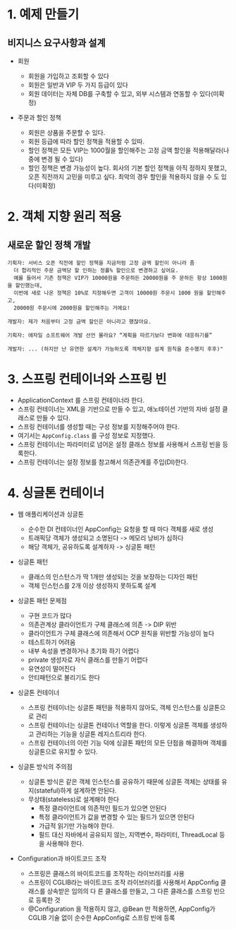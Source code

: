 # 1. 예제 만들기
## 비지니스 요구사항과 설계
- 회원
  - 회원을 가입하고 조회할 수 있다
  - 회원은 일반과 VIP 두 가지 등급이 있다
  - 회원 데이터는 자체 DB를 구축할 수 있고, 외부 시스템과 연동할 수 있다(미확정)
  

- 주문과 할인 정책
  - 회원은 상품을 주문할 수 있다.
  - 회원 등급에 따라 할인 정책을 적용할 수 있따.
  - 할인 정책은 모든 VIP는 1000월을 할인해주는 고정 금액 할인을 적용해달라(나중에 변경 될 수 있다)
  - 할인 정책은 변경 가능성이 높다. 회사의 기본 할인 정책을 아직 정하지 못했고, 오픈 직전까지 고민을 미루고 싶다. 최악의 경우 할인을 적용하지 않을 수 도 있다(미확정)
 
# 2. 객체 지향 원리 적용
## 새로운 할인 정책 개발

```
기획자: 서비스 오픈 직전에 할인 정책을 지금처럼 고정 금액 할인이 아니라 좀
  더 합리적인 주문 금액당 할 인하는 정률% 할인으로 변경하고 싶어요.
  예를 들어서 기존 정책은 VIP가 10000원을 주문하든 20000원을 주 문하든 항상 1000원을 할인했는데,
  이번에 새로 나온 정책은 10%로 지정해두면 고객이 10000원 주문시 1000 원을 할인해주고,
  20000원 주문시에 2000원을 할인해주는 거에요!

개발자: 제가 처음부터 고정 금액 할인은 아니라고 했잖아요.

기획자: 애자일 소프트웨어 개발 선언 몰라요? “계획을 따르기보다 변화에 대응하기를”

개발자: ... (하지만 난 유연한 설계가 가능하도록 객체지향 설계 원칙을 준수했지 후후)"
```

# 3. 스프링 컨테이너와 스프링 빈
- ApplicationContext 를 스프링 컨테이너라 한다.
- 스프링 컨테이너는 XML을 기반으로 만들 수 있고, 애노테이션 기반의 자바 설정 클래스로 만들 수 있다.
- 스프링 컨테이너를 생성할 때는 구성 정보를 지정해주어야 한다.
- 여기서는 `AppConfig.class` 를 구성 정보로 지정했다.
- 스프링 컨테이너는 파라미터로 넘어온 설정 클래스 정보를 사용해서 스프링 빈을 등록한다.
- 스프링 컨테이너는 설정 정보를 참고해서 의존관계를 주입(DI)한다.


# 4. 싱글톤 컨테이너
- 웹 애플리케이션과 싱글톤
  - 순수한 DI 컨테이너인 AppConfig는 요청을 할 때 마다 객체를 새로 생성
  - 트래픽당 객체가 생성되고 소명된다 -> 메모리 낭비가 심하다
  - 해당 객체가, 공유하도록 설계하자 -> 싱글톤 패턴
- 싱글톤 패턴
  - 클래스의 인스턴스가 딱 1개만 생성되는 것을 보장하는 디자인 패턴
  - 객체 인스턴스를 2개 이상 생성하지 못하도록 설계
- 싱글톤 패턴 문제점
  - 구현 코드가 많다
  - 의존관계상 클라이언트가 구체 클래스에 의존 -> DIP 위반
  - 클라이언트가 구체 클래스에 의존해서 OCP 원칙을 위반할 가능성이 높다
  - 테스트하기 어려움
  - 내부 속성을 변경하거나 초기화 하기 어렵다
  - private 생성자로 자식 클래스를 만들기 어렵다
  - 유연성이 떨어진다
  - 안티패턴으로 불리기도 한다
- 싱글톤 컨테이너
  - 스프링 컨테이너는 싱글톤 패턴을 적용하지 않아도, 객체 인스턴스를 싱글톤으로 관리
  - 스프링 컨테이너는 싱글톤 컨테이너 역할을 한다. 이렇게 싱글톤 객체를 생성하고 관리하는 기능을 싱글톤 레지스트리라 한다.
  - 스프링 컨테이너의 이런 기능 덕에 싱글톤 패턴의 모든 단점을 해결하며 객체를 싱글톤으로 유지할 수 있다.
- 싱글톤 방식의 주의점
  - 싱글톤 방식은 같은 객체 인스턴스를 공유하기 때문에 싱글톤 객체는 상태를 유지(stateful)하게 설계하면 안된다.
  - 무상태(stateless)로 설계해야 한다
    - 특정 클라이언트에 의존적인 필드가 있으면 안된다
    - 특정 클라이언트가 값을 변경할 수 있는 필드가 있으면 안된다
    - 가급적 읽기만 가능해야 한다.
    - 필드 대신 자바에서 공유되지 않는, 지역변수, 파라미터, ThreadLocal 등을 사용해야 한다.

- Configuration과 바이트코드 조작
  -  스프링은 클래스의 바이트코드를 조작하는 라이브러리를 사용
  -  스프링이 CGLIB라는 바이트코드 조작 라이브러리를 사용해서 AppConfig 클래스를 상속받은 임의의 다 른 클래스를 만들고, 그 다른 클래스를 스프링 빈으로 등록한 것
  -  @Configuration 을 적용하지 않고, @Bean 만 적용하면, AppConfig가 CGLIB 기술 없이 순수한 AppConfig로 스프링 빈에 등록